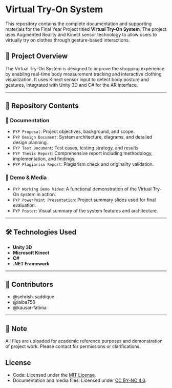 # Virtual Try-On System

This repository contains the complete documentation and supporting materials for the Final Year Project titled **Virtual Try-On System**. The project uses Augmented Reality and Kinect sensor technology to allow users to virtually try on clothes through gesture-based interactions.

## 📄 Project Overview

The Virtual Try-On System is designed to improve the shopping experience by enabling real-time body measurement tracking and interactive clothing visualization. It uses Kinect sensor input to detect body posture and gestures, integrated with Unity 3D and C# for the AR interface.

---

## 📁 Repository Contents

### 📘 Documentation
- `FYP Proposal`: Project objectives, background, and scope.
- `FYP Design Document`: System architecture, diagrams, and detailed design planning.
- `FYP Test Document`: Test cases, testing strategy, and results.
- `FYP Thesis Report`: Comprehensive report including methodology, implementation, and findings.
- `FYP Plagiarism Report`: Plagiarism check and originality validation.

### 🎥 Demo & Media
- `FYP Working Demo Video`: A functional demonstration of the Virtual Try-On system in action.
- `FYP PowerPoint Presentation`: Project summary slides used for final evaluation.
- `FYP Poster`: Visual summary of the system features and architecture.

---

## 🛠 Technologies Used

- **Unity 3D**
- **Microsoft Kinect**
- **C#**
- **.NET Framework**

---

## 🤝 Contributors

- @sehrish-saddique  
- @laiba756
- @kausar-fatima

---

## 📌 Note

All files are uploaded for academic reference purposes and demonstration of project work. Please contact for permissions or clarifications.
## License

- Code: Licensed under the [MIT License](LICENSE).
- Documentation and media files: Licensed under [CC BY-NC 4.0](https://creativecommons.org/licenses/by-nc/4.0/).

